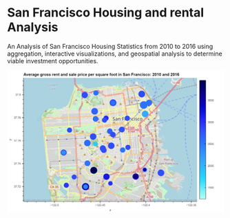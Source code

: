 # San Francisco Housing and rental Analysis

An Analysis of San Francisco Housing Statistics from 2010 to 2016 using aggregation, interactive visualizations, and geospatial analysis to determine viable investment opportunities.

![image](bokeh_plot.png)